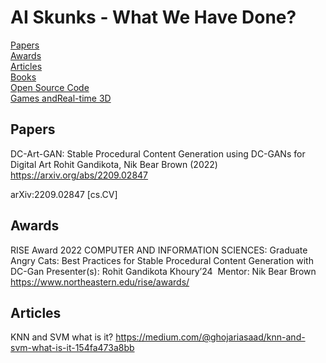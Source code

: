 # AI Skunks - What We Have Done?

[Papers](#Papers)   
[Awards](#Awards)   
[Articles](#Articles)   
[Books](#Books)   
[Open Source Code](#Code)   
[Games andReal-time 3D](#Games) 

## Papers  

DC-Art-GAN: Stable Procedural Content Generation using DC-GANs for Digital Art
Rohit Gandikota, Nik Bear Brown (2022)
https://arxiv.org/abs/2209.02847

arXiv:2209.02847 [cs.CV]

  
## Awards   

RISE Award 2022
COMPUTER AND INFORMATION SCIENCES: Graduate 
Angry Cats: Best Practices for Stable Procedural Content Generation with DC-Gan
Presenter(s):​ Rohit Gandikota Khoury’24 ​
Mentor:​ Nik Bear Brown  
  https://www.northeastern.edu/rise/awards/
  
 ## Articles     

KNN and SVM what is it? https://medium.com/@ghojariasaad/knn-and-svm-what-is-it-154fa473a8bb

  
